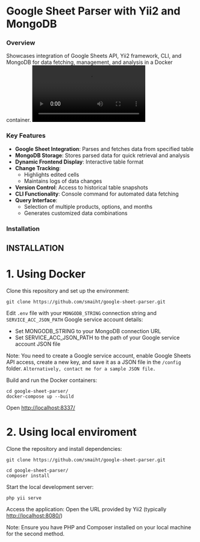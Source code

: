 # Google Sheet Parser with Yii2 and MongoDB

### Overview
Showcases integration of Google Sheets API, Yii2 framework, CLI, and MongoDB for data fetching, management, and analysis in a Docker container.
![Project Demo](parser-demo.mp4)

### Key Features
- **Google Sheet Integration**: Parses and fetches data from specified table
- **MongoDB Storage**: Stores parsed data for quick retrieval and analysis
- **Dynamic Frontend Display**: Interactive table format
- **Change Tracking**: 
  - Highlights edited cells
  - Maintains logs of data changes
- **Version Control**: Access to historical table snapshots
- **CLI Functionality**: Console command for automated data fetching
- **Query Interface**:
  - Selection of multiple products, options, and months
  - Generates customized data combinations


### Installation

INSTALLATION
------------

# 1. Using Docker

Clone this repository and set up the environment:
~~~
git clone https://github.com/smaiht/google-sheet-parser.git
~~~
Edit `.env` file with your `MONGODB_STRING` connection string and `SERVICE_ACC_JSON_PATH` Google service account details:
- Set MONGODB_STRING to your MongoDB connection URL
- Set SERVICE_ACC_JSON_PATH to the path of your Google service account JSON file

Note: You need to create a Google service account, enable Google Sheets API access,
create a new key, and save it as a JSON file in the `/config` folder.
`Alternatively, contact me for a sample JSON file.`

Build and run the Docker containers:
~~~
cd google-sheet-parser/
docker-compose up --build
~~~
Open [http://localhost:8337/](http://localhost:8337/)


# 2. Using local enviroment

Clone the repository and install dependencies:
~~~
git clone https://github.com/smaiht/google-sheet-parser.git
~~~
~~~
cd google-sheet-parser/
composer install
~~~
Start the local development server:
~~~
php yii serve
~~~
Access the application:
Open the URL provided by Yii2 (typically [http://localhost:8080/](http://localhost:8080/))

Note: Ensure you have PHP and Composer installed on your local machine for the second method.